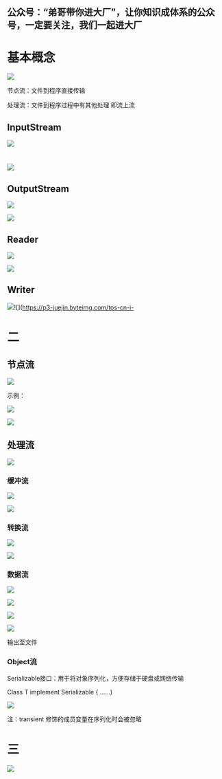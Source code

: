 ## 公众号：“弟哥带你进大厂”，让你知识成体系的公众号，一定要关注，我们一起进大厂

# 基本概念

![](https://p3-juejin.byteimg.com/tos-cn-i-k3u1fbpfcp/b98f2677cbf240cc89750618acf6504b~tplv-k3u1fbpfcp-zoom-1.image)

节点流：文件到程序直接传输

处理流：文件到程序过程中有其他处理 即流上流

## InputStream

![](https://p3-juejin.byteimg.com/tos-cn-i-k3u1fbpfcp/cb12f7c672ac46c8a914f8dac1142421~tplv-k3u1fbpfcp-zoom-1.image)

# ![](https://p3-juejin.byteimg.com/tos-cn-i-k3u1fbpfcp/9251e665ddf648609a2142fae2488abc~tplv-k3u1fbpfcp-zoom-1.image)

## OutputStream

![](https://p3-juejin.byteimg.com/tos-cn-i-k3u1fbpfcp/7289962033da4d13ae29e82dca281e6d~tplv-k3u1fbpfcp-zoom-1.image)

![](https://p3-juejin.byteimg.com/tos-cn-i-k3u1fbpfcp/3fd9b2df5aec4bcdb2df791e5b8ee6fa~tplv-k3u1fbpfcp-zoom-1.image)

## Reader

![](https://p3-juejin.byteimg.com/tos-cn-i-k3u1fbpfcp/d1b75ff3ea24444e8637d3aeeac35867~tplv-k3u1fbpfcp-zoom-1.image)

![](https://p3-juejin.byteimg.com/tos-cn-i-k3u1fbpfcp/832d2c2f939343f9864550dcbb080cdc~tplv-k3u1fbpfcp-zoom-1.image)

## Writer

![](https://p3-juejin.byteimg.com/tos-cn-i-k3u1fbpfcp/92da0a4772764cecbb037bab195c57f5~tplv-k3u1fbpfcp-zoom-1.image)![](https://p3-juejin.byteimg.com/tos-cn-i-


# 二

## 节点流

![](https://p3-juejin.byteimg.com/tos-cn-i-k3u1fbpfcp/2ae4e49009ab4b4a9517f8c1ef7246c9~tplv-k3u1fbpfcp-zoom-1.image)



示例：

![](https://p3-juejin.byteimg.com/tos-cn-i-k3u1fbpfcp/89387e554da041db90987a2f6edf4766~tplv-k3u1fbpfcp-zoom-1.image)

![](https://p3-juejin.byteimg.com/tos-cn-i-k3u1fbpfcp/eb56725769db457b9704cdfc096f2e0f~tplv-k3u1fbpfcp-zoom-1.image)

## 处理流

![](https://p3-juejin.byteimg.com/tos-cn-i-k3u1fbpfcp/dd233604a7f14a4d8269f4ee10363ac4~tplv-k3u1fbpfcp-zoom-1.image)

### 缓冲流

![](https://p3-juejin.byteimg.com/tos-cn-i-k3u1fbpfcp/3c1e413da4164a5da908e105a459d4c7~tplv-k3u1fbpfcp-zoom-1.image)

![](https://p3-juejin.byteimg.com/tos-cn-i-k3u1fbpfcp/0e8b4f90726f487a842a09046d1a0349~tplv-k3u1fbpfcp-zoom-1.image)

### 转换流

![](https://p3-juejin.byteimg.com/tos-cn-i-k3u1fbpfcp/907adf098c764a579141c29078d2796d~tplv-k3u1fbpfcp-zoom-1.image)

![](https://p3-juejin.byteimg.com/tos-cn-i-k3u1fbpfcp/3c5f6d5643ac4e729d532ede4b5ec484~tplv-k3u1fbpfcp-zoom-1.image)

### 数据流

![](https://p3-juejin.byteimg.com/tos-cn-i-k3u1fbpfcp/456a0914dfac4fe7bbb01c2349050bd2~tplv-k3u1fbpfcp-zoom-1.image)

![](https://p3-juejin.byteimg.com/tos-cn-i-k3u1fbpfcp/854ddf60fb1c4b7faf0748ace4737eb6~tplv-k3u1fbpfcp-zoom-1.image)

![](https://p3-juejin.byteimg.com/tos-cn-i-k3u1fbpfcp/a4c8064f50ac44c3a1f524243628c6cb~tplv-k3u1fbpfcp-zoom-1.image)

![](https://p3-juejin.byteimg.com/tos-cn-i-k3u1fbpfcp/460f1ff9b54d467ba56c1d033feb0f36~tplv-k3u1fbpfcp-zoom-1.image)

输出至文件

### Object流




Serializable接口：用于将对象序列化，方便存储于硬盘或网络传输

Class T implement Serializable { ……)

![](https://p3-juejin.byteimg.com/tos-cn-i-k3u1fbpfcp/ac0fc7f4287a46eb9f5ca8322dc485a6~tplv-k3u1fbpfcp-zoom-1.image)

注：transient 修饰的成员变量在序列化时会被忽略

# 三

![](https://p3-juejin.byteimg.com/tos-cn-i-k3u1fbpfcp/062b2bc7d0044001a7c29f4fbdcc4c0d~tplv-k3u1fbpfcp-zoom-1.image)

